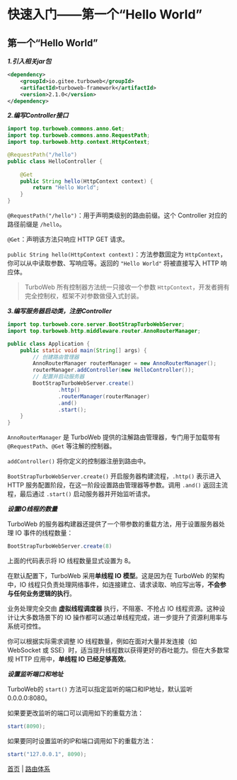 # 快速入门——第一个“Hello World”

## 第一个“Hello World”

**_1.引入相关jar包_**

```xml
<dependency>
    <groupId>io.gitee.turboweb</groupId>
    <artifactId>turboweb-framework</artifactId>
    <version>2.1.0</version>
</dependency>
```

**_2.编写Controller接口_**

```java
import top.turboweb.commons.anno.Get;
import top.turboweb.commons.anno.RequestPath;
import top.turboweb.http.context.HttpContext;

@RequestPath("/hello")
public class HelloController {
    
    @Get
    public String hello(HttpContext context) {
        return "Hello World";
    }
}
```

`@RequestPath("/hello")`：用于声明类级别的路由前缀。这个 Controller 对应的路径前缀是 `/hello`。

`@Get`：声明该方法只响应 HTTP GET 请求。

`public String hello(HttpContext context)`：方法参数固定为 `HttpContext`，你可以从中读取参数、写响应等。返回的 `"Hello World"` 将被直接写入 HTTP 响应体。

> TurboWeb 所有控制器方法统一只接收一个参数 `HttpContext`，开发者拥有完全控制权，框架不对参数做侵入式封装。

**_3.编写服务器启动类，注册Controller_**

```java
import top.turboweb.core.server.BootStrapTurboWebServer;
import top.turboweb.http.middleware.router.AnnoRouterManager;

public class Application {
    public static void main(String[] args) {
        // 创建路由管理器
        AnnoRouterManager routerManager = new AnnoRouterManager();
        routerManager.addController(new HelloController());
        // 配置并启动服务器
        BootStrapTurboWebServer.create()
                .http()
                .routerManager(routerManager)
                .and()
                .start();
    }
}
```

`AnnoRouterManager` 是 TurboWeb 提供的注解路由管理器，专门用于加载带有 `@RequestPath`、`@Get` 等注解的控制器。

`addController()` 将你定义的控制器注册到路由中。

`BootStrapTurboWebServer.create()` 开启服务器构建流程，`.http()` 表示进入 HTTP 服务配置阶段，在这一阶段设置路由管理器等参数。调用 `.and()` 返回主流程，最后通过 `.start()` 启动服务器并开始监听请求。



**_设置IO线程的数量_**

TurboWeb 的服务器构建器还提供了一个带参数的重载方法，用于设置服务器处理 IO 事件的线程数量：

```java
BootStrapTurboWebServer.create(8)
```

上面的代码表示将 IO 线程数量显式设置为 8。

在默认配置下，TurboWeb 采用**单线程 IO 模型**。这是因为在 TurboWeb 的架构中，IO 线程只负责处理网络事件，如连接建立、请求读取、响应写出等，**不会参与任何业务逻辑的执行**。

业务处理完全交由 **虚拟线程调度器** 执行，不阻塞、不抢占 IO 线程资源。这种设计让大多数场景下的 IO 操作都可以通过单线程完成，进一步提升了资源利用率与系统可控性。

你可以根据实际需求调整 IO 线程数量，例如在面对大量并发连接（如 WebSocket 或 SSE）时，适当提升线程数以获得更好的吞吐能力。但在大多数常规 HTTP 应用中，**单线程 IO 已经足够高效**。



**_设置监听端口和地址_**

TurboWeb的 `start()` 方法可以指定监听的端口和IP地址，默认监听0.0.0.0:8080。

如果要更改监听的端口可以调用如下的重载方法：

```java
start(8090);
```

如果要同时设置监听的IP和端口调用如下的重载方法：

```java
start("127.0.0.1", 8090);
```



[首页](../README.MD) | [路由体系](./router.md)

